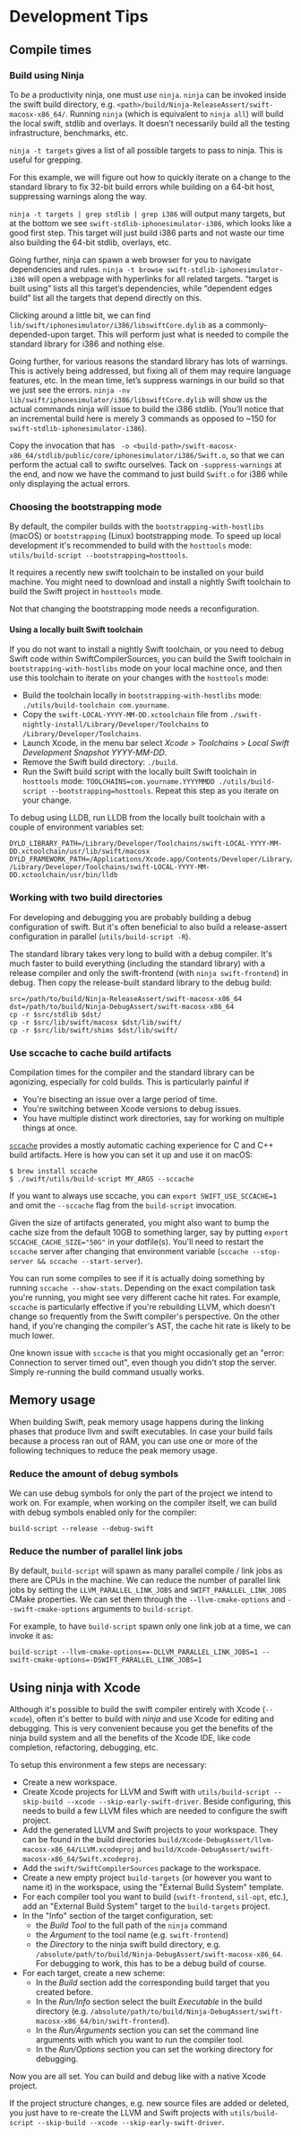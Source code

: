 # Development Tips

## Compile times

### Build using Ninja

To *be* a productivity ninja, one must *use* `ninja`. `ninja` can be invoked inside the swift build directory, e.g. `<path>/build/Ninja-ReleaseAssert/swift-macosx-x86_64/`. Running `ninja` (which is equivalent to `ninja all`) will build the local swift, stdlib and overlays. It doesn’t necessarily build all the testing infrastructure, benchmarks, etc.

`ninja -t targets` gives a list of all possible targets to pass to ninja. This is useful for grepping.

For this example, we will figure out how to quickly iterate on a change to the standard library to fix 32-bit build errors while building on a 64-bit host, suppressing warnings along the way.

`ninja -t targets | grep stdlib | grep i386` will output many targets, but at the bottom we see `swift-stdlib-iphonesimulator-i386`, which looks like a good first step. This target will just build i386 parts and not waste our time also building the 64-bit stdlib, overlays, etc.

Going further, ninja can spawn a web browser for you to navigate dependencies and rules. `ninja -t browse swift-stdlib-iphonesimulator-i386`  will open a webpage with hyperlinks for all related targets. “target is built using” lists all this target’s dependencies, while “dependent edges build” list all the targets that depend directly on this.

Clicking around a little bit, we can find `lib/swift/iphonesimulator/i386/libswiftCore.dylib` as a commonly-depended-upon target. This will perform just what is needed to compile the standard library for i386 and nothing else.

Going further, for various reasons the standard library has lots of warnings. This is actively being addressed, but fixing all of them may require language features, etc. In the mean time, let’s suppress warnings in our build so that we just see the errors. `ninja -nv lib/swift/iphonesimulator/i386/libswiftCore.dylib` will show us the actual commands ninja will issue to build the i386 stdlib. (You’ll notice that an incremental build here is merely 3 commands as opposed to ~150 for `swift-stdlib-iphonesimulator-i386`).

Copy the invocation that has  ` -o <build-path>/swift-macosx-x86_64/stdlib/public/core/iphonesimulator/i386/Swift.o`, so that we can perform the actual call to swiftc ourselves. Tack on `-suppress-warnings` at the end, and now we have the command to just build `Swift.o` for i386 while only displaying the actual errors.

### Choosing the bootstrapping mode
By default, the compiler builds with the `bootstrapping-with-hostlibs` (macOS) or `bootstrapping` (Linux) bootstrapping mode. To speed up local development it's recommended to build with the `hosttools` mode: `utils/build-script --bootstrapping=hosttools`.

It requires a recently new swift toolchain to be installed on your build machine. You might need to download and install a nightly Swift toolchain to build the Swift project in `hosttools` mode.

Not that changing the bootstrapping mode needs a reconfiguration.

#### Using a locally built Swift toolchain

If you do not want to install a nightly Swift toolchain, or you need to debug Swift code within SwiftCompilerSources, you can build the Swift toolchain in `bootstrapping-with-hostlibs` mode on your local machine once, and then use this toolchain to iterate on your changes with the `hosttools` mode:

* Build the toolchain locally in `bootstrapping-with-hostlibs` mode: `./utils/build-toolchain com.yourname`.
* Copy the `swift-LOCAL-YYYY-MM-DD.xctoolchain` file from `./swift-nightly-install/Library/Developer/Toolchains` to `/Library/Developer/Toolchains`.
* Launch Xcode, in the menu bar select _Xcode_ > _Toolchains_ > _Local Swift Development Snapshot YYYY-MM-DD_.
* Remove the Swift build directory: `./build`.
* Run the Swift build script with the locally built Swift toolchain in `hosttools` mode: `TOOLCHAINS=com.yourname.YYYYMMDD ./utils/build-script --bootstrapping=hosttools`. Repeat this step as you iterate on your change.

To debug using LLDB, run LLDB from the locally built toolchain with a couple of environment variables set:
```
DYLD_LIBRARY_PATH=/Library/Developer/Toolchains/swift-LOCAL-YYYY-MM-DD.xctoolchain/usr/lib/swift/macosx DYLD_FRAMEWORK_PATH=/Applications/Xcode.app/Contents/Developer/Library/Frameworks /Library/Developer/Toolchains/swift-LOCAL-YYYY-MM-DD.xctoolchain/usr/bin/lldb
```

### Working with two build directories
For developing and debugging you are probably building a debug configuration of swift. But it's often beneficial to also build a release-assert configuration in parallel (`utils/build-script -R`).

The standard library takes very long to build with a debug compiler. It's much faster to build everything (including the standard library) with a release compiler and only the swift-frontend (with `ninja swift-frontend`) in debug. Then copy the release-built standard library to the debug build:
```
src=/path/to/build/Ninja-ReleaseAssert/swift-macosx-x86_64
dst=/path/to/build/Ninja-DebugAssert/swift-macosx-x86_64
cp -r $src/stdlib $dst/
cp -r $src/lib/swift/macosx $dst/lib/swift/
cp -r $src/lib/swift/shims $dst/lib/swift/
```

### Use sccache to cache build artifacts

Compilation times for the compiler and the standard library can be agonizing, especially for cold builds. This is particularly painful if

* You're bisecting an issue over a large period of time.
* You're switching between Xcode versions to debug issues.
* You have multiple distinct work directories, say for working on multiple things at once.

[`sccache`](https://github.com/mozilla/sccache) provides a mostly automatic caching experience for C and C++ build artifacts. Here is how you can set it up and use it on macOS:

```
$ brew install sccache
$ ./swift/utils/build-script MY_ARGS --sccache
```

If you want to always use sccache, you can `export SWIFT_USE_SCCACHE=1` and omit the `--sccache` flag from the `build-script` invocation.

Given the size of artifacts generated, you might also want to bump the cache size from the default 10GB to something larger, say by putting `export SCCACHE_CACHE_SIZE="50G"` in your dotfile(s).  You'll need to restart the `sccache` server after changing that environment variable
(`sccache --stop-server && sccache --start-server`).

You can run some compiles to see if it is actually doing something by running `sccache --show-stats`. Depending on the exact compilation task you're running, you might see very different cache hit rates. For example, `sccache` is particularly effective if you're rebuilding LLVM, which doesn't change so frequently from the Swift compiler's perspective. On the other hand, if you're changing the compiler's AST, the cache hit rate is likely to be much lower.

One known issue with `sccache` is that you might occasionally get an "error: Connection to server timed out", even though you didn't stop the server. Simply re-running the build command usually works.

## Memory usage

When building Swift, peak memory usage happens during the linking phases that produce llvm and swift executables. In case your build fails because a process ran out of RAM, you can use one or more of the following techniques to reduce the peak memory usage.

### Reduce the amount of debug symbols

We can use debug symbols for only the part of the project we intend to work on. For example, when working on the compiler itself, we can build with debug symbols enabled only for the compiler:

```
build-script --release --debug-swift
```

### Reduce the number of parallel link jobs

By default, `build-script` will spawn as many parallel compile / link jobs as there are CPUs in the machine. We can reduce the number of parallel link jobs by setting the `LLVM_PARALLEL_LINK_JOBS` and `SWIFT_PARALLEL_LINK_JOBS` CMake properties. We can set them through the `--llvm-cmake-options` and `--swift-cmake-options` arguments to `build-script`.

For example, to have `build-script` spawn only one link job at a time, we can invoke it as:

```
build-script --llvm-cmake-options==-DLLVM_PARALLEL_LINK_JOBS=1 --swift-cmake-options=-DSWIFT_PARALLEL_LINK_JOBS=1
```

## Using ninja with Xcode

Although it's possible to build the swift compiler entirely with Xcode (`--xcode`), often it's better to build with _ninja_ and use Xcode for editing and debugging.
This is very convenient because you get the benefits of the ninja build system and all the benefits of the Xcode IDE, like code completion, refactoring, debugging, etc.

To setup this environment a few steps are necessary:
* Create a new workspace.
* Create Xcode projects for LLVM and Swift with `utils/build-script --skip-build --xcode --skip-early-swift-driver`. Beside configuring, this needs to build a few LLVM files which are needed to configure the swift project.
* Add the generated LLVM and Swift projects to your workspace. They can be found in the build directories `build/Xcode-DebugAssert/llvm-macosx-x86_64/LLVM.xcodeproj` and `build/Xcode-DebugAssert/swift-macosx-x86_64/Swift.xcodeproj`.
* Add the `swift/SwiftCompilerSources` package to the workspace.
* Create a new empty project `build-targets` (or however you want to name it) in the workspace, using the "External Build System" template.
* For each compiler tool you want to build (`swift-frontend`, `sil-opt`, etc.), add an "External Build System" target to the `build-targets` project.
* In the "Info" section of the target configuration, set:
    * the _Build Tool_ to the full path of the `ninja` command
    * the _Argument_ to the tool name (e.g. `swift-frontend`)
    * the _Directory_ to the ninja swift build directory, e.g. `/absolute/path/to/build/Ninja-DebugAssert/swift-macosx-x86_64`. For debugging to work, this has to be a debug build of course.
* For each target, create a new scheme:
    * In the _Build_ section add the corresponding build target that you created before.
    * In the _Run/Info_ section select the built _Executable_ in the build directory (e.g. `/absolute/path/to/build/Ninja-DebugAssert/swift-macosx-x86_64/bin/swift-frontend`).
    * In the _Run/Arguments_ section you can set the command line arguments with which you want to run the compiler tool.
    * In the _Run/Options_ section you can set the working directory for debugging.

Now you are all set. You can build and debug like with a native Xcode project.

If the project structure changes, e.g. new source files are added or deleted, you just have to re-create the LLVM and Swift projects with `utils/build-script --skip-build --xcode --skip-early-swift-driver`.
